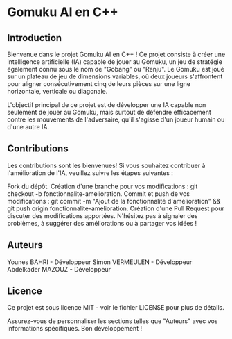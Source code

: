 # Gomuku AI en C++

## Introduction
Bienvenue dans le projet Gomuku AI en C++ ! Ce projet consiste à créer une intelligence artificielle (IA) capable de jouer au Gomuku, un jeu de stratégie également connu sous le nom de "Gobang" ou "Renju". Le Gomuku est joué sur un plateau de jeu de dimensions variables, où deux joueurs s'affrontent pour aligner consécutivement cinq de leurs pièces sur une ligne horizontale, verticale ou diagonale.

L'objectif principal de ce projet est de développer une IA capable non seulement de jouer au Gomuku, mais surtout de défendre efficacement contre les mouvements de l'adversaire, qu'il s'agisse d'un joueur humain ou d'une autre IA.


## Contributions
Les contributions sont les bienvenues! Si vous souhaitez contribuer à l'amélioration de l'IA, veuillez suivre les étapes suivantes :

Fork du dépôt.
Création d'une branche pour vos modifications : git checkout -b fonctionnalite-amelioration.
Commit et push de vos modifications : git commit -m "Ajout de la fonctionnalité d'amélioration" && git push origin fonctionnalite-amelioration.
Création d'une Pull Request pour discuter des modifications apportées.
N'hésitez pas à signaler des problèmes, à suggérer des améliorations ou à partager vos idées !

## Auteurs
Younes BAHRI - Développeur
Simon VERMEULEN - Développeur
Abdelkader MAZOUZ - Développeur

## Licence
Ce projet est sous licence MIT - voir le fichier LICENSE pour plus de détails.

Assurez-vous de personnaliser les sections telles que "Auteurs" avec vos informations spécifiques. Bon développement !




